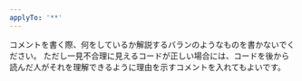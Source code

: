 ```yaml
---
applyTo: '**'
---
```

コメントを書く際、何をしているか解説するバランのようなものを書かないでください。
ただし一見不合理に見えるコードが正しい場合には、コードを後から読んだ人がそれを理解できるように理由を示すコメントを入れてもよいです。